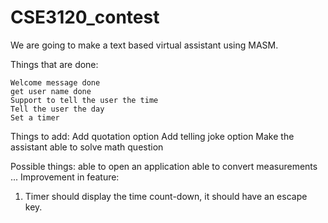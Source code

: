 # CSE3120_contest

We are going to make a text based virtual assistant using MASM.

Things that are done:

    Welcome message done
    get user name done
    Support to tell the user the time
    Tell the user the day
    Set a timer
    
Things to add:
    Add quotation option
    Add telling joke option
    Make the assistant able to solve math question

Possible things:
    able to open an application
    able to convert measurements
    ...
Improvement in feature:
1. Timer should display the time count-down, it should have an escape key.

    
